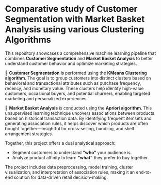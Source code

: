 # Comparative study of Customer Segmentation with Market Basket Analysis using various Clustering Algorithms
This repository showcases a comprehensive machine learning pipeline that combines **Customer Segmentation** and **Market Basket Analysis** to better understand customer behavior and optimize marketing strategies.

🔹 **Customer Segmentation** is performed using the **KMeans Clustering algorithm**. The goal is to group customers into distinct clusters based on behavioral and transactional attributes such as purchase frequency, recency, and monetary value. These clusters help identify high-value customers, occasional buyers, and potential churners, enabling targeted marketing and personalized experiences.

🔹 **Market Basket Analysis** is conducted using the **Apriori algorithm**. This unsupervised learning technique uncovers associations between products based on historical transaction data. By identifying frequent itemsets and generating association rules, it helps discover which products are often bought together—insightful for cross-selling, bundling, and shelf arrangement strategies.

Together, this project offers a dual analytical approach:
- Segment customers to understand **"who"** your audience is.
- Analyze product affinity to learn **"what"** they prefer to buy together.

The project includes data preprocessing, model training, cluster visualization, and interpretation of association rules, making it an end-to-end solution for data-driven retail decision-making.

